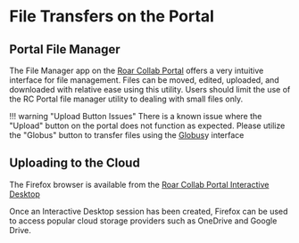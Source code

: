 # File Transfers on the Portal

## Portal File Manager

The File Manager app on the [Roar Collab Portal](../../running-jobs/portal.md) offers a very 
intuitive interface for file management. Files can be moved, edited, uploaded, and downloaded 
with relative ease using this utility. Users should limit the use of the RC Portal file manager 
utility to dealing with small files only.

!!! warning "Upload Button Issues"
	There is a known issue where the "Upload" button on the portal does not function as 
	expected. Please utilize the "Globus" button to transfer files using the [Globus](globus.md)y interface

## Uploading to the Cloud

The Firefox browser is available from the [Roar Collab Portal Interactive Desktop](../../running-jobs/portal.md)

Once an Interactive Desktop session has been created, Firefox can be used to access popular cloud storage providers
such as OneDrive and Google Drive.
